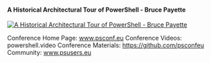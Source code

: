 ﻿#### A Historical Architectural Tour of PowerShell - Bruce Payette

[![A Historical Architectural Tour of PowerShell - Bruce Payette](https://i1.ytimg.com/vi/tQic7z75O6Y/hqdefault.jpg "A Historical Architectural Tour of PowerShell - Bruce Payette")](https://www.youtube.com/watch?v=tQic7z75O6Y)

Conference Home Page: www.psconf.eu
Conference Videos: powershell.video
Conference Materials: https://github.com/psconfeu
Community: www.psusers.eu


